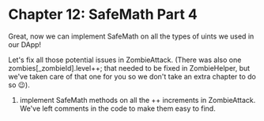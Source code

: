 # Chapter 12: SafeMath Part 4

Great, now we can implement SafeMath on all the types of uints we used in our DApp!

Let's fix all those potential issues in ZombieAttack. (There was also one zombies[_zombieId].level++; that needed to be fixed in ZombieHelper, but we've taken care of that one for you so we don't take an extra chapter to do so 😉).

1. implement SafeMath methods on all the ++ increments in ZombieAttack. We've left comments in the code to make them easy to find.
